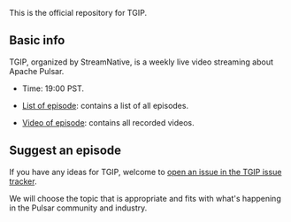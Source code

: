 This is the official repository for TGIP.

## Basic info

TGIP, organized by StreamNative, is a weekly live video streaming about Apache Pulsar.

* Time: 19:00 PST.

* [List of episode](playlist.md): contains a list of all episodes.

* [Video of episode](https://www.youtube.com/channel/UCywxUI5HlIyc0VEKYR4X9Pg?view_as=subscriber): contains all recorded videos.

## Suggest an episode

If you have any ideas for TGIP, welcome to [open an issue in the TGIP issue tracker](TBD).

We will choose the topic that is appropriate and fits with what's happening in the Pulsar community and industry.
